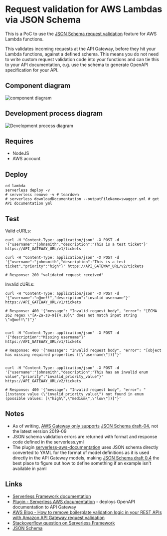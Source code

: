 # Request validation for AWS Lambdas via JSON Schema

This is a PoC to use the [JSON Schema request validation](https://docs.aws.amazon.com/apigateway/latest/developerguide/api-gateway-method-request-validation.html) feature for AWS Lambda functions.

This validates incoming requests at the API Gateway, before they hit your Lambda functions, against a defined schema. This means you do not need to write custom request validation code into your functions and can tie this to your API documentation, e.g. use the schema to generate OpenAPI specification for your API.

## Component diagram

![component diagram](https://raw.githubusercontent.com/stevenalexander/stevenalexander/aws-lambda-request-validation/master/images/serverless-api-documentation-component-diagram.png "component diagram")

## Development process diagram

![Development process diagram](https://raw.githubusercontent.com/stevenalexander/stevenalexander/aws-lambda-request-validation/master/images/development-process-for-serverless-api.png "Development process diagram")

## Requires

* NodeJS
* AWS account

## Deploy

```
cd lambda
serverless deploy -v
# serverless remove -v # teardown
# serverless downloadDocumentation --outputFileName=swagger.yml # get API documentation yml
```

## Test

Valid cURLs:
```
curl -H "Content-Type: application/json" -X POST -d '{"username":"johnsmith","description":"This is a test ticket"}' https://API_GATEWAY_URL/v1/tickets

curl -H "Content-Type: application/json" -X POST -d '{"username":"johnsmith","description":"This is a test ticket","priority":"high"}' https://API_GATEWAY_URL/v2/tickets

# Response: 200 "validated request received"
```

Invalid cURLs:
```
curl -H "Content-Type: application/json" -X POST -d '{"username":"n@me!!","description":"invalid username"}' https://API_GATEWAY_URL/v1/tickets

# Response: 400 '{"message": "Invalid request body", "error": "[ECMA 262 regex \"[A-Za-z0-9]{4,10}\" does not match input string \"n@me!!\"]"}'


curl -H "Content-Type: application/json" -X POST -d '{"description":"Missing username"}' https://API_GATEWAY_URL/v1/tickets

# Response: 400 '{"message": "Invalid request body", "error": "[object has missing required properties ([\"username\"])]"}'


curl -H "Content-Type: application/json" -X POST -d '{"username":"johnsmith","description":"This has an invalid enum value","priority":"invalid_priority_value"}' https://API_GATEWAY_URL/v2/tickets

# Response: 400 '{"message": "Invalid request body", "error": "[instance value (\"invalid_priority_value\") not found in enum (possible values: [\"high\",\"medium\",\"low\"])]"}'
```

## Notes

* As of writing, [AWS Gateway only supports](https://docs.aws.amazon.com/apigateway/api-reference/resource/model/) [JSON Schema draft-04](https://tools.ietf.org/html/draft-zyp-json-schema-04), not the latest version 2019-09
* JSON schema validation errors are returned with format and response code defined in the serverless.yml
* The plugin [serverless-aws-documentation](https://github.com/deliveryhero/serverless-aws-documentation) uses JSON schema directly converted to YAML for the format of model definitions as it is used directly in the API Gateway models, making [JSON Schema draft 0.4](https://tools.ietf.org/html/draft-zyp-json-schema-04#section-7.2.3) the best place to figure out how to define something if an example isn't available in yaml

## Links

* [Serverless Framework documentation](https://serverless.com/framework/docs/providers/aws/events/apigateway/#request-schema-validation)
* [Plugin - Serverless AWS documentation](https://github.com/deliveryhero/serverless-aws-documentation) - deploys OpenAPI documentation to API Gateway
* [AWS Blog - How to remove boilerplate validation logic in your REST APIs with Amazon API Gateway request validation](https://aws.amazon.com/blogs/compute/how-to-remove-boilerplate-validation-logic-in-your-rest-apis-with-amazon-api-gateway-request-validation/)
* [Stackoverflow question on Serverless Framework](https://stackoverflow.com/questions/51951810/use-swagger-api-validation-with-serverless-framework)
* [JSON Schema](https://json-schema.org/)
